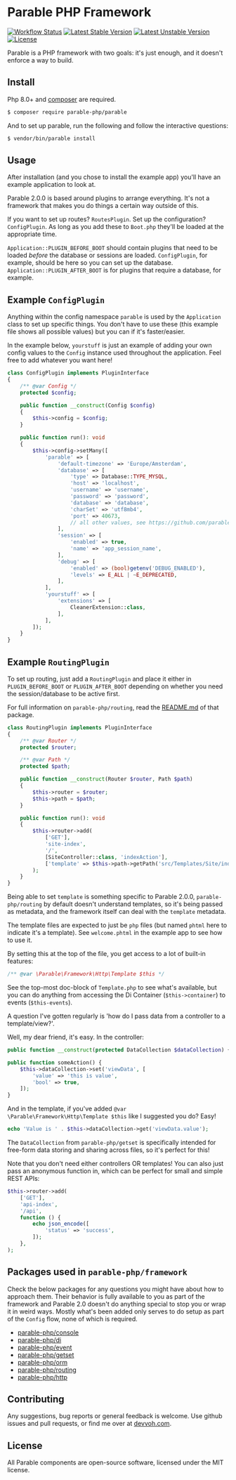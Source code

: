 # Parable PHP Framework

[![Workflow Status](https://github.com/parable-php/parable/workflows/Tests/badge.svg)](https://github.com/parable-php/parable/actions?query=workflow%3ATests)
[![Latest Stable Version](https://poser.pugx.org/parable-php/parable/v/stable)](https://packagist.org/packages/parable-php/parable)
[![Latest Unstable Version](https://poser.pugx.org/parable-php/parable/v/unstable)](https://packagist.org/packages/parable-php/parable)
[![License](https://poser.pugx.org/parable-php/parable/license)](https://packagist.org/packages/parable-php/parable)

Parable is a PHP framework with two goals: it's just enough, and it doesn't enforce a way to build.

## Install

Php 8.0+ and [composer](https://getcomposer.org) are required.

```bash
$ composer require parable-php/parable
```

And to set up parable, run the following and follow the interactive questions:

```bash
$ vendor/bin/parable install
```

## Usage

After installation (and you chose to install the example app) you'll have an example application to look at.

Parable 2.0.0 is based around plugins to arrange everything. It's not a framework that makes you do things a certain way outside of this.

If you want to set up routes? `RoutesPlugin`. Set up the configuration? `ConfigPlugin`. As long as you add these to `Boot.php` they'll be loaded at the appropriate time.

`Application::PLUGIN_BEFORE_BOOT` should contain plugins that need to be loaded _before_ the database or sessions are loaded. `ConfigPlugin`, for example, should be here so you can set up the database.
`Application::PLUGIN_AFTER_BOOT` is for plugins that require a database, for example.

## Example `ConfigPlugin`

Anything within the config namespace `parable` is used by the `Application` class to set up specific things.
You don't have to use these (this example file shows all possible values) but you can if it's faster/easier.

In the example below, `yourstuff` is just an example of adding your own config values to the `Config` instance used throughout the application. Feel free to add whatever you want here!

```php
class ConfigPlugin implements PluginInterface
{
    /** @var Config */
    protected $config;

    public function __construct(Config $config)
    {
        $this->config = $config;
    }

    public function run(): void
    {
        $this->config->setMany([
            'parable' => [
                'default-timezone' => 'Europe/Amsterdam',
                'database' => [
                    'type' => Database::TYPE_MYSQL,
                    'host' => 'localhost',
                    'username' => 'username',
                    'password' => 'password',
                    'database' => 'database',
                    'charSet' => 'utf8mb4',
                    'port' => 40673,
                    // all other values, see https://github.com/parable-php/orm/blob/master/README.md for more
                ],
                'session' => [
                    'enabled' => true,
                    'name' => 'app_session_name',
                ],
                'debug' => [
                    'enabled' => (bool)getenv('DEBUG_ENABLED'),
                    'levels' => E_ALL | ~E_DEPRECATED,
                ],
            ],
            'yourstuff' => [
                'extensions' => [
                    CleanerExtension::class,
                ],
            ],
        ]);
    }
}
```

## Example `RoutingPlugin`

To set up routing, just add a `RoutingPlugin` and place it either in `PLUGIN_BEFORE_BOOT` or `PLUGIN_AFTER_BOOT` depending on whether you need the session/database to be active first.

For full information on `parable-php/routing`, read the [README.md](https://github.com/parable-php/routing) of that package.

```php
class RoutingPlugin implements PluginInterface
{
    /** @var Router */
    protected $router;

    /** @var Path */
    protected $path;

    public function __construct(Router $router, Path $path)
    {
        $this->router = $router;
        $this->path = $path;
    }

    public function run(): void
    {
        $this->router->add(
            ['GET'],
            'site-index',
            '/',
            [SiteController::class, 'indexAction'],
            ['template' => $this->path->getPath('src/Templates/Site/index.phtml')]
        );
    }
}
```

Being able to set `template` is something specific to Parable 2.0.0, `parable-php/routing` by default doesn't understand templates, so it's being passed as metadata, and the framework itself can deal with the `template` metadata.

The template files are expected to just be `php` files (but named `phtml` here to indicate it's a template). See `welcome.phtml` in the example app to see how to use it.

By setting this at the top of the file, you get access to a lot of built-in features:

```php
/** @var \Parable\Framework\Http\Template $this */
```

See the top-most doc-block of `Template.php` to see what's available, but you can do anything from accessing the Di Container (`$this->container`) to events (`$this-events`).

A question I've gotten regularly is 'how do I pass data from a controller to a template/view?'.

Well, my dear friend, it's easy. In the controller:

```php
public function __construct(protected DataCollection $dataCollection) {}

public function someAction() {
    $this->dataCollection->set('viewData', [
        'value' => 'this is value',
        'bool' => true,    
    ]);
}
```

And in the template, if you've added `@var \Parable\Framework\Http\Template $this` like I suggested you do? Easy!

```php
echo 'Value is ' . $this->dataCollection->get('viewData.value');
```

The `DataCollection` from `parable-php/getset` is specifically intended for free-form data storing and sharing across files, so it's perfect for this!

Note that you don't need either controllers OR templates! You can also just pass an anonymous function in, which can be perfect for small and simple REST APIs:

```php
$this->router->add(
    ['GET'],
    'api-index',
    '/api',
    function () {
        echo json_encode([
            'status' => 'success',
        ]);
    },
);
```

## Packages used in `parable-php/framework`

Check the below packages for any questions you might have about how to approach them. Their behavior is fully available to you
as part of the framework and Parable 2.0 doesn't do anything special to stop you or wrap it in weird ways. Mostly what's been
added only serves to do setup as part of the `Config` flow, none of which is required.

- [parable-php/console](https://github.com/parable-php/console)
- [parable-php/di](https://github.com/parable-php/di)
- [parable-php/event](https://github.com/parable-php/event)
- [parable-php/getset](https://github.com/parable-php/getset)
- [parable-php/orm](https://github.com/parable-php/orm)
- [parable-php/routing](https://github.com/parable-php/routing)
- [parable-php/http](https://github.com/parable-php/http)

## Contributing

Any suggestions, bug reports or general feedback is welcome. Use github issues and pull requests, or find me over at [devvoh.com](https://devvoh.com).

## License

All Parable components are open-source software, licensed under the MIT license.
